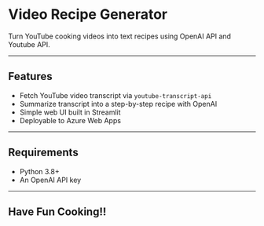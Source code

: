 # Video Recipe Generator

Turn YouTube cooking videos into text recipes using OpenAI API and Youtube API.

---

## Features

- Fetch YouTube video transcript via `youtube-transcript-api`
- Summarize transcript into a step-by-step recipe with OpenAI
- Simple web UI built in Streamlit
- Deployable to Azure Web Apps

---

## Requirements

- Python 3.8+  
- An OpenAI API key

---

## Have Fun Cooking!!
